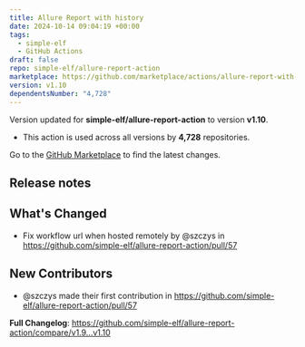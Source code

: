 ```yaml
---
title: Allure Report with history
date: 2024-10-14 09:04:19 +00:00
tags:
  - simple-elf
  - GitHub Actions
draft: false
repo: simple-elf/allure-report-action
marketplace: https://github.com/marketplace/actions/allure-report-with-history
version: v1.10
dependentsNumber: "4,728"
---
```



Version updated for **simple-elf/allure-report-action** to version **v1.10**.
- This action is used across all versions by **4,728** repositories.

Go to the [GitHub Marketplace](https://github.com/marketplace/actions/allure-report-with-history) to find the latest changes.

## Release notes

## What's Changed
* Fix workflow url when hosted remotely by @szczys in https://github.com/simple-elf/allure-report-action/pull/57

## New Contributors
* @szczys made their first contribution in https://github.com/simple-elf/allure-report-action/pull/57

**Full Changelog**: https://github.com/simple-elf/allure-report-action/compare/v1.9...v1.10
